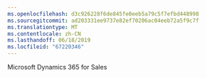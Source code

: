 ```yaml
---
ms.openlocfilehash: d3c926228f6de845fe0eeb5a79c5f7efbd448998
ms.sourcegitcommit: ad203331ee9737e82ef70206ac04eeb72a5f9c7f
ms.translationtype: MT
ms.contentlocale: zh-CN
ms.lasthandoff: 06/18/2019
ms.locfileid: "67220346"
---
```

Microsoft Dynamics 365 for Sales